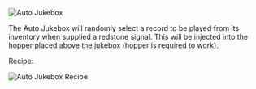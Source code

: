 ![Auto Jukebox](https://i.imgur.com/aX0p4X3.png?1)

The Auto Jukebox will randomly select a record to be played from its inventory when supplied a redstone signal. This will be injected into the hopper placed above the jukebox (hopper is required to work).

Recipe:

![Auto Jukebox Recipe](https://i.imgur.com/ac1u7mv.png?1)